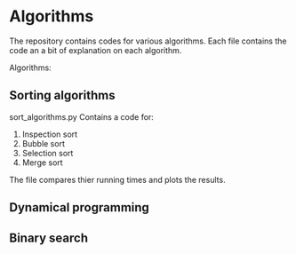 # Algorithms
The repository contains codes for various algorithms. Each file contains the code an a bit of explanation on each algorithm.

Algorithms:

## Sorting algorithms ##

sort_algorithms.py Contains a code for:
  1. Inspection sort
  2. Bubble sort
  3. Selection sort
  4. Merge sort

The file compares thier running times and plots the results.


## Dynamical programming ##

## Binary search ##

